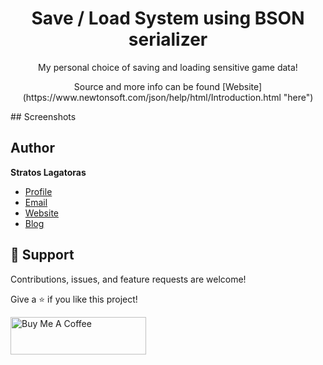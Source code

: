 <h1 align="center">Save / Load System using BSON serializer</h1>

<p align="center">My personal choice of saving and loading sensitive game data!</p>
<p align="center">Source and more info can be found [Website](https://www.newtonsoft.com/json/help/html/Introduction.html "here") </p>
## Screenshots


## Author

**Stratos Lagatoras**

- [Profile](https://github.com/slagatoras "Slagatoras")
- [Email](mailto:s.lagatoras@gmail.com?subject=Hi "Hi!")
- [Website](https://slaga-games.com "Welcome")
- [Blog](https://adeveloperslife.com "My Blog")

## 🤝 Support

Contributions, issues, and feature requests are welcome!

Give a ⭐️ if you like this project!

<a href="https://www.buymeacoffee.com/slaga" target="_blank"><img src="https://cdn.buymeacoffee.com/buttons/v2/default-yellow.png" alt="Buy Me A Coffee" style="height: 60px !important;width: 217px !important;" ></a>
